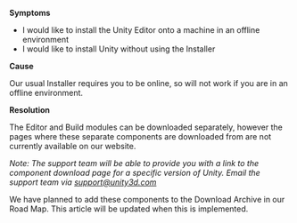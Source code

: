 

**Symptoms**


- I would like to install the Unity Editor onto a machine in an offline environment
- I would like to install Unity without using the Installer



**Cause**



Our usual Installer requires you to be online, so will not work if you are in an offline environment.



**Resolution**



The Editor and Build modules can be downloaded separately, however the pages where these separate components are downloaded from are not currently available on our website.



*Note: The support team will be able to provide you with a link to the component download page for a specific version of Unity. Email the support team via [support@unity3d.com](mailto:support@unity3d.com)*



We have planned to add these components to the Download Archive in our Road Map. This article will be updated when this is implemented.





